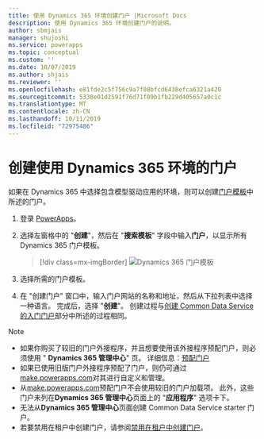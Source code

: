 ```yaml
---
title: 使用 Dynamics 365 环境创建门户 |Microsoft Docs
description: 使用 Dynamics 365 环境创建门户的说明。
author: sbmjais
manager: shujoshi
ms.service: powerapps
ms.topic: conceptual
ms.custom: ''
ms.date: 10/07/2019
ms.author: shjais
ms.reviewer: ''
ms.openlocfilehash: e81fde2c5f756c9a7f08bfcd6438efca6321a420
ms.sourcegitcommit: 5338e01d2591f76d71f09b1fb229d405657a0c1c
ms.translationtype: MT
ms.contentlocale: zh-CN
ms.lasthandoff: 10/11/2019
ms.locfileid: "72975486"
---
```

# <a name="create-a-portal-with-dynamics-365-environment"></a>创建使用 Dynamics 365 环境的门户

如果在 Dynamics 365 中选择包含模型驱动应用的环境，则可以创建[门户模板](portal-templates.md)中所述的门户。

1.  登录 [PowerApps](http://web.powerapps.com)。

2.  选择左窗格中的 "**创建**"，然后在 "**搜索模板**" 字段中输入**门户**，以显示所有 Dynamics 365 门户模板。

    > [!div class=mx-imgBorder]
    > ![Dynamics 365 门户模板](media/dynamics-portals.png "Dynamics 365 门户模板")  

3.  选择所需的门户模板。

4.  在 "创建门户" 窗口中，输入门户网站的名称和地址，然后从下拉列表中选择一种语言。 完成后，选择 "**创建**"。 创建过程与[创建 Common Data Service 的入门门户](create-portal.md)部分中所述的过程相同。

> [!NOTE]
> - 如果你购买了较旧的门户外接程序，并且想要使用该外接程序预配门户，则必须使用 " **Dynamics 365 管理中心**" 页。 详细信息：[预配门户](https://docs.microsoft.com/en-gb/dynamics365/customer-engagement/portals/provision-portal)
> - 如果已使用旧版门户外接程序预配了门户，则仍可通过[make.powerapps.com](https://make.powerapps.com)对其进行自定义和管理。
> - 从[make.powerapps.com](https://make.powerapps.com)预配门户不会使用较旧的门户加载项。 此外，这些门户未列在**Dynamics 365 管理中心**页面上的 "**应用程序**" 选项卡下。
> - 无法从**Dynamics 365 管理中心**页面创建 Common Data Service starter 门户。
> - 若要禁用在租户中创建门户，请参阅[禁用在租户中创建门户](create-portal.md#disable-portal-creation-in-a-tenant)。

